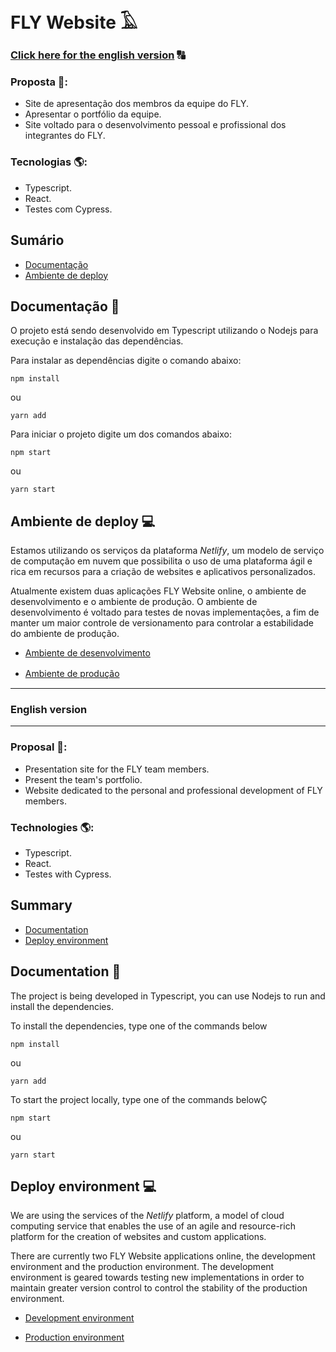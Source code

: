 # FLY Website 𓄿

### [Click here for the english version](#english-version) 🔠

### Proposta 📝: 

- Site de apresentação dos membros da equipe do FLY.
- Apresentar o portfólio da equipe.
- Site voltado para o desenvolvimento pessoal e profissional dos integrantes do FLY.

### Tecnologias 🌎: 

- Typescript.
- React.
- Testes com Cypress.

## Sumário

- [Documentação](#documentação-)
- [Ambiente de deploy](#ambiente-de-deploy-)

## Documentação 📃

  O projeto está sendo desenvolvido em Typescript utilizando o Nodejs para execução e instalação das dependências.

  Para instalar as dependências digite o comando abaixo:

```
npm install
```

ou

```
yarn add
```

  Para iniciar o projeto digite um dos comandos abaixo:

```
npm start
```

ou

```
yarn start
```


## Ambiente de deploy 💻

  Estamos utilizando os serviços da plataforma *Netlify*, um modelo de serviço de computação em nuvem que possibilita o uso de uma plataforma ágil e rica em recursos para a criação de websites e aplicativos personalizados.

  Atualmente existem duas aplicações FLY Website online, o ambiente de desenvolvimento e o ambiente de produção.
  O ambiente de desenvolvimento é voltado para testes de novas implementações, a fim de manter um maior controle de versionamento para controlar a estabilidade do ambiente de produção.

- [Ambiente de desenvolvimento](https://dev-flycoders.netlify.app)

- [Ambiente de produção](https://flycoders.netlify.app/)
ㅤㅤ
ㅤㅤ
ㅤㅤ
---
### English version
---

### Proposal 📝: 

- Presentation site for the FLY team members.
- Present the team's portfolio.
- Website dedicated to the personal and professional development of FLY members.

### Technologies 🌎: 

- Typescript.
- React.
- Testes with Cypress.

## Summary

- [Documentation](#documentation-)
- [Deploy environment](#deploy-environment-)

## Documentation 📃

  The project is being developed in Typescript, you can use Nodejs to run and install the dependencies.

  To install the dependencies, type one of the commands below

```
npm install
```

ou

```
yarn add
```

  To start the project locally, type one of the commands belowÇ

```
npm start
```

ou

```
yarn start
```


## Deploy environment 💻

  We are using the services of the *Netlify* platform, a model of cloud computing service that enables the use of an agile and resource-rich platform for the creation of websites and custom applications.

  There are currently two FLY Website applications online, the development environment and the production environment.
  The development environment is geared towards testing new implementations in order to maintain greater version control to control the stability of the production environment.

- [Development environment](https://dev-flycoders.netlify.app)

- [Production environment](https://flycoders.netlify.app/)
